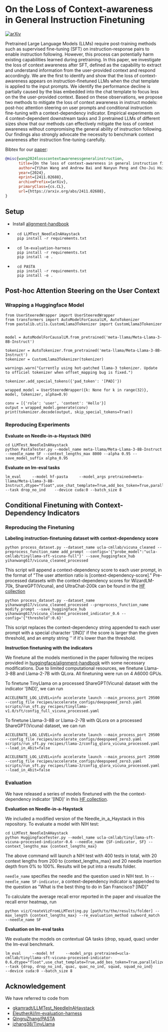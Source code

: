On the Loss of Context-awareness in General Instruction Finetuning
==============

[![arXiv](https://img.shields.io/badge/arXiv-2402.16459-b31b1b.svg)](http://arxiv.org/abs/2411.02688)

Pretrained Large Language Models (LLMs) require post-training methods such as supervised fine-tuning (SFT) on instruction-response pairs to enable instruction following. 
However, this process can potentially harm existing capabilities learned during pretraining. 
In this paper, we investigate the loss of context awareness after SFT, defined as the capability to extract and understand information from the user-provided context and respond accordingly. 
We are the first to identify and show that the loss of context-awareness appears on instruction-finetuned LLMs when the chat template is applied to the input prompts. 
We identify the performance decline is partially caused by the bias embedded into the chat template to focus less on the the user-provided context.
Based on these observations, we propose two methods to mitigate the loss of context awareness in instruct models: post-hoc attention steering on user prompts and conditional instruction fine-tuning with a context-dependency indicator.
Empirical experiments on 4 context-dependent downstream tasks and 3 pretrained LLMs of different sizes show that our methods can effectively mitigate the loss of context awareness without compromising the general ability of instruction following. 
Our findings also strongly advocate the necessity to benchmark context awareness after instruction fine-tuning carefully.

Bibtex for our [paper](http://arxiv.org/abs/2411.02688):
```bibtex
@misc{wang2024losscontextawarenessgeneralinstruction,
      title={On the loss of context-awareness in general instruction fine-tuning}, 
      author={Yihan Wang and Andrew Bai and Nanyun Peng and Cho-Jui Hsieh},
      year={2024},
      eprint={2411.02688},
      archivePrefix={arXiv},
      primaryClass={cs.CL},
      url={https://arxiv.org/abs/2411.02688}, 
}
```

## Setup
* Install [alignment-handbook](https://github.com/huggingface/alignment-handbook)
* ```
    cd LLMTest_NeedleInAHaystack
    pip install -r requirements.txt
  ```
* ```
    cd lm-evaluation-harness
    pip install -r requirements.txt
    pip install -e .
  ```
* ```
    cd PASTA
    pip install -r requirements.txt
    pip install -e .
  ```

## Post-hoc Attention Steering on the User Context
### Wrapping a Huggingface Model
```
from UserSteeredWrapper import UserSteeredWrapper
from transformers import AutoModelForCausalLM, AutoTokenizer
from pastalib.utils.CustomLlama3Tokenizer import CustomLlama3Tokenizer


model = AutoModelForCausalLM.from_pretrained('meta-llama/Meta-Llama-3-8B-Instruct')

tokenizer = AutoTokenizer.from_pretrained('meta-llama/Meta-Llama-3-8B-Instruct')
tokenizer = CustomLlama3Tokenizer(tokenizer)

warnings.warn("Currently using hot-patched llama-3 tokenizer. Update to officiel tokenizer when offset_mapping bug is fixed.")

tokenizer.add_special_tokens({'pad_token': '[PAD]'})

wrapped_model = UserSteeredWrapper({k: None for k in range(32)}, model, tokenizer, alpha=0.9)

conv = [{'role': 'user', 'content': 'Hello'}]
output = wrapped_model.generate(conv)
print(tokenizer.decode(output, skip_special_tokens=True))
```

### Reproducing Experiments
**Evaluate on Needle-in-a-Haystack (NIH)**

```
cd LLMTest_NeedleInAHaystack
python PastaTester.py --model_name meta-llama/Meta-Llama-3-8B-Instruct --needle_name SF --context_lengths_max 8000 --alpha 0.95 --save_model_suffix alpha_0.95
```

**Evaluate on lm-eval tasks**

```
lm_eval     --model hf-pasta     --model_args pretrained=meta-llama/Meta-Llama-3-8B-Instruct,dtype="float",use_chat_template=True,add_bos_token=True,parallelize=True,alpha=0.9     --task drop_no_ind    --device cuda:0 --batch_size 8
```


## Conditional Finetuning with Context-Dependency Indicators
### Reproducing the Finetuning
**Labeling instruction-finetuning dataset with context-dependency score**

```
python process_dataset.py --dataset_name ucla-cmllab/vicuna_cleaned --preprocess_function_name add_prompt --configs='{"probe_model":"ucla-cmllab/tinyllama-sft-vicuna-full"}' --save_huggingface_hub yihanwang617/vicuna_cleaned_processed
```
This script will append a context-dependency score to each user prompt, in the format of "The user attention ratio is [context-dependency-score]."
Pre-processed datasets with the context-dependency scores for WizardLM-70k, ShareGPT(Vicuna), and UltraChat-200k can be found in the [HF collection](https://huggingface.co/collections/ucla-cmllab/context-awareness-in-instruction-finetuning-671b44e2a9a89705ec2b8208)

```
python process_dataset.py --dataset_name yihanwang617/vicuna_cleaned_processed --preprocess_function_name modify_prompt --save_huggingface_hub yihanwang617/vicuna_cleaned_processed_indicator_0.6 --config='{"threshold":0.6}'
```
This script replaces the context-dependency string appended to each user prompt with a special character '[IND]' if the score is larger than the given threshold, and an empty string '' if it's lower than the threshold.

**Instruction finetuning with the indicators**

We finetune all the models mentioned in the paper following the recipes provided in [huggingface/alignment-handbook](https://github.com/huggingface/alignment-handbook) with some necessary modifications. Due to limited computational resources, we finetune Llama-3-8B and Llama-2-7B with QLora. All finetuning were run on 4 A6000 GPUs. 

To finetune TinyLlama on a processed ShareGPT(Vicuna) dataset with the indicator '[IND]', we can run
```
ACCELERATE_LOG_LEVEL=info accelerate launch --main_process_port 29500 --config_file recipes/accelerate_configs/deepspeed_zero3.yaml scripts/run_sft.py recipes/tinyllama-v1.0/sft/config_full_vicuna_processed.yaml
```

To finetune Llama-3-8B or Llama-2-7B with QLora on a processed ShareGPT(Vicuna) dataset, we can run
```
ACCELERATE_LOG_LEVEL=info accelerate launch --main_process_port 29500 --config_file recipes/accelerate_configs/deepspeed_zero3.yaml scripts/run_sft.py recipes/llama-2/config_qlora_vicuna_processed.yaml --load_in_4bit=false
```

```
ACCELERATE_LOG_LEVEL=info accelerate launch --main_process_port 29500 --config_file recipes/accelerate_configs/deepspeed_zero3.yaml scripts/run_sft.py recipes/llama-3/config_qlora_vicuna_processed.yaml --load_in_4bit=false
```

### Evaluation
We have released a series of models finetuned with the the context-dependency indicator '[IND]' in this [HF collection](https://huggingface.co/collections/ucla-cmllab/context-awareness-in-instruction-finetuning-671b44e2a9a89705ec2b8208).


**Evaluation on Needle-in-a-Haystack**

We included a modified version of the Needle_in_a_Haystack in this repository.
To evaluate a model with NIH test:
```
cd LLMTest_NeedleInAHaystack
python HuggingfaceTester.py --model_name ucla-cmllab/tinyllama-sft-vicuna-processed-indicator-0.6 --needle_name {SF-indicator, SF} --context_lengths_max {context_lengths_max}
```

The above command will launch a NIH test with 400 tests in total, with 20 context lengths from 200 to {context_lengths_max} and 20 needle insertion depth from 0% to 100%. Results will be put into a results folder.

`needle_name` specifies the needle and the question used in NIH test. In `--needle_name SF-indicator`, a context-dependency indicator is appended to the question as "What is the best thing to do in San Francisco? [IND]"

To calculate the average recall error reported in the paper and visualize the recall error heatmap, run
```
python viz/CreateVizFromLLMTesting.py [path/to/the/results/folder] --max_length {context_lengths_max} --re_evaluation_method subword_match --needle_name SF
```

**Evaluation on lm-eval tasks**

We evaluate the models on contextual QA tasks (drop, squad, quac) under the lm-eval benchmark.

```
lm_eval     --model hf     --model_args pretrained=ucla-cmllab/tinyllama-sft-vicuna-processed-indicator-0.6,dtype="float",use_chat_template=True,add_bos_token=True,parallelize=True   --task {drop, drop_no_ind, quac, quac_no_ind, squad, squad_no_ind}    --device cuda:0 --batch_size 8
```

## Acknowledgement
We have referred to code from
* [gkamradt/LLMTest_NeedleInAHaystack](https://github.com/gkamradt/LLMTest_NeedleInAHaystack)
* [EleutherAI/lm-evaluation-harness](https://github.com/EleutherAI/lm-evaluation-harness)
* [QingruZhang/PASTA](https://github.com/QingruZhang/PASTA)
* [jzhang38/TinyLlama](https://github.com/jzhang38/TinyLlama)